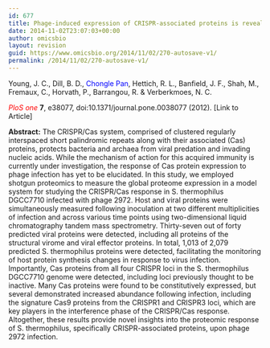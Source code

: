 ```yaml
---
id: 677
title: Phage-induced expression of CRISPR-associated proteins is revealed by shotgun proteomics in Streptococcus thermophilus
date: 2014-11-02T23:07:03+00:00
author: omicsbio
layout: revision
guid: https://www.omicsbio.org/2014/11/02/270-autosave-v1/
permalink: /2014/11/02/270-autosave-v1/
---
```

Young, J. C., Dill, B. D., <span style="color: #0000ff;">Chongle Pan</span>, Hettich, R. L., Banfield, J. F., Shah, M., Fremaux, C., Horvath, P., Barrangou, R. & Verberkmoes, N. C.

<span style="color: #ff0000;"><em>PloS one</em> </span>**7**, e38077, doi:10.1371/journal.pone.0038077 (2012). [Link to Article]

<!--more-->

**Abstract:** The CRISPR/Cas system, comprised of clustered regularly interspaced short palindromic repeats along with their associated (Cas) proteins, protects bacteria and archaea from viral predation and invading nucleic acids. While the mechanism of action for this acquired immunity is currently under investigation, the response of Cas protein expression to phage infection has yet to be elucidated. In this study, we employed shotgun proteomics to measure the global proteome expression in a model system for studying the CRISPR/Cas response in S. thermophilus DGCC7710 infected with phage 2972. Host and viral proteins were simultaneously measured following inoculation at two different multiplicities of infection and across various time points using two-dimensional liquid chromatography tandem mass spectrometry. Thirty-seven out of forty predicted viral proteins were detected, including all proteins of the structural virome and viral effector proteins. In total, 1,013 of 2,079 predicted S. thermophilus proteins were detected, facilitating the monitoring of host protein synthesis changes in response to virus infection. Importantly, Cas proteins from all four CRISPR loci in the S. thermophilus DGCC7710 genome were detected, including loci previously thought to be inactive. Many Cas proteins were found to be constitutively expressed, but several demonstrated increased abundance following infection, including the signature Cas9 proteins from the CRISPR1 and CRISPR3 loci, which are key players in the interference phase of the CRISPR/Cas response. Altogether, these results provide novel insights into the proteomic response of S. thermophilus, specifically CRISPR-associated proteins, upon phage 2972 infection.